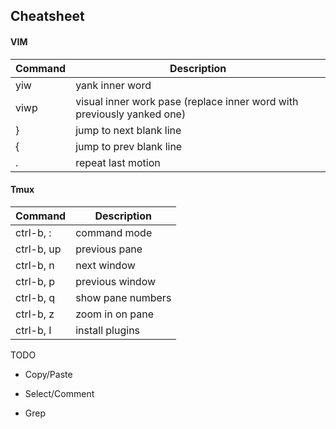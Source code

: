 ## Cheatsheet

#### VIM

| Command | Description                                                            |
| ------- | ---------------------------------------------------------------------- |
| yiw     | yank inner word                                                        |
| viwp    | visual inner work pase (replace inner word with previously yanked one) |
| }       | jump to next blank line                                                |
| {       | jump to prev blank line                                                |
| .       | repeat last motion                                                     |

#### Tmux

| Command    | Description   |
| ---------- | ------------- |
| ctrl-b, :  | command mode  |
| ctrl-b, up | previous pane |
| ctrl-b, n  | next window   |
| ctrl-b, p  | previous window |
| ctrl-b, q  | show pane numbers |
| ctrl-b, z  | zoom in on pane |
| ctrl-b, I  | install plugins |



TODO

* Copy/Paste

* Select/Comment

* Grep
